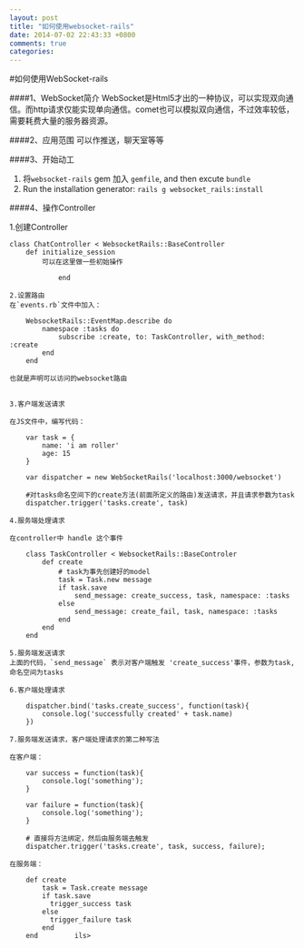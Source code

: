 ```yaml
---
layout: post
title: "如何使用websocket-rails"
date: 2014-07-02 22:43:33 +0800
comments: true
categories: 
---
```


#如何使用WebSocket-rails

####1、WebSocket简介
WebSocket是Html5才出的一种协议，可以实现双向通信。而http请求仅能实现单向通信。comet也可以模拟双向通信，不过效率较低，需要耗费大量的服务器资源。

####2、应用范围
可以作推送，聊天室等等

####3、开始动工

1. 将`websocket-rails` gem 加入 `gemfile`, and then excute `bundle`
2. Run the installation generator: `rails g websocket_rails:install`

####4、操作Controller

1.创建Controller

	class ChatController < WebsocketRails::BaseController
		def initialize_session
			可以在这里做一些初始操作
	
				end
	
```
2.设置路由
在`events.rb`文件中加入：
	
	WebsocketRails::EventMap.describe do
		namespace :tasks do
			subscribe :create, to: TaskController, with_method: :create
		end
	end

也就是声明可以访问的websocket路由


3.客户端发送请求

在JS文件中，编写代码：

	var task = {
		name: 'i am roller'
		age: 15
	}
	
	var dispatcher = new WebSocketRails('localhost:3000/websocket')
	
	#对tasks命名空间下的create方法(前面所定义的路由)发送请求，并且请求参数为task
	dispatcher.trigger('tasks.create', task)
	
4.服务端处理请求

在controller中 handle 这个事件
	
	class TaskController < WebsocketRails::BaseControler
		def create
			# task为事先创建好的model
			task = Task.new message
			if task.save
				send_message: create_success, task, namespace: :tasks
			else
				send_message: create_fail, task, namespace: :tasks
			end
		end
	end
	
5.服务端发送请求
上面的代码，`send_message` 表示对客户端触发 'create_success'事件，参数为task, 命名空间为tasks

6.客户端处理请求

	dispatcher.bind('tasks.create_success', function(task){
		console.log('successfully created' + task.name)
	})
	
7.服务端发送请求，客户端处理请求的第二种写法

在客户端：
	
	var success = function(task){
		console.log('something');
	}
	
	var failure = function(task){
		console.log('something');
	}
	
	# 直接将方法绑定，然后由服务端去触发
	dispatcher.trigger('tasks.create', task, success, failure);
	
在服务端：

	def create
  		task = Task.create message
  		if task.save
  		  trigger_success task
 		else
  		  trigger_failure task
  		end
	end			ils>